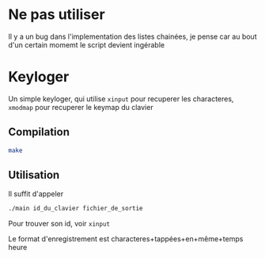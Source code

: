 # Ne pas utiliser
Il y a un bug dans l'implementation des listes chainées, je pense car au bout d'un certain momemt le script devient ingérable


# Keyloger
Un simple keyloger, qui utilise ```xinput``` pour recuperer les characteres, ```xmodmap``` pour recuperer le keymap du clavier
## Compilation
```bash
make
```
## Utilisation
Il suffit d'appeler 
```bash
./main id_du_clavier fichier_de_sortie
```
Pour trouver son id, voir ```xinput```

Le format d'enregistrement est characteres+tappées+en+même+temps heure
